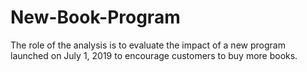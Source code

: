 # New-Book-Program
The role of the analysis is to evaluate the impact of a new program launched on July 1, 2019 to encourage customers to buy more books. 
